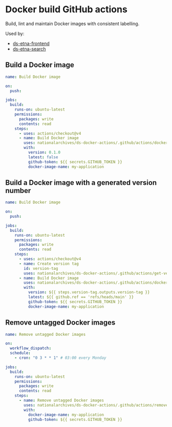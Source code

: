 # Docker build GitHub actions

Build, lint and maintain Docker images with consistent labelling.

Used by:

- [ds-etna-frontend](https://github.com/nationalarchives/ds-etna-frontend)
- [ds-etna-search](https://github.com/nationalarchives/ds-etna-search)

## Build a Docker image

```yml
name: Build Docker image

on:
  push:

jobs:
  build:
    runs-on: ubuntu-latest
    permissions:
      packages: write
      contents: read
    steps:
      - uses: actions/checkout@v4
      - name: Build Docker image
        uses: nationalarchives/ds-docker-actions/.github/actions/docker-build@main
        with:
          version: 0.1.0
          latest: false
          github-token: ${{ secrets.GITHUB_TOKEN }}
          docker-image-name: my-application
```

## Build a Docker image with a generated version number

```yml
name: Build Docker image

on:
  push:

jobs:
  build:
    runs-on: ubuntu-latest
    permissions:
      packages: write
      contents: read
    steps:
      - uses: actions/checkout@v4
      - name: Create version tag
        id: version-tag
        uses: nationalarchives/ds-docker-actions/.github/actions/get-version-tag@main
      - name: Build Docker image
        uses: nationalarchives/ds-docker-actions/.github/actions/docker-build@main
        with:
          version: ${{ steps.version-tag.outputs.version-tag }}
          latest: ${{ github.ref == 'refs/heads/main' }}
          github-token: ${{ secrets.GITHUB_TOKEN }}
          docker-image-name: my-application
```

## Remove untagged Docker images

```yml
name: Remove untagged Docker images

on:
  workflow_dispatch:
  schedule:
    - cron: "0 3 * * 1" # 03:00 every Monday

jobs:
  build:
    runs-on: ubuntu-latest
    permissions:
      packages: write
      contents: read
    steps:
      - name: Remove untagged Docker images
        uses: nationalarchives/ds-docker-actions/.github/actions/remove-untagged@main
        with:
          docker-image-name: my-application
          github-token: ${{ secrets.GITHUB_TOKEN }}
```
